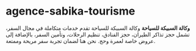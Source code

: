 # agence-sabika-tourisme
**وكالة السبيكة للسياحة**  وكالة السبيكة للسياحة تقدم خدمات متكاملة في مجال السفر، تشمل حجز تذاكر الطيران، حجز الفنادق، تنظيم الرحلات، وتأمين السفر، بالإضافة إلى عروض خاصة لعمرة وحج. نحن هنا لضمان تجربة سفر مريحة وممتعة.
